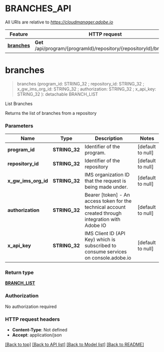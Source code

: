 # BRANCHES_API

All URIs are relative to *https://cloudmanager.adobe.io*

Feature | HTTP request | Description
------------- | ------------- | -------------
[**branches**](BRANCHES_API.md#branches) | **Get** /api/program/{programId}/repository/{repositoryId}/branches | List Branches


# **branches**
> branches (program_id: STRING_32 ; repository_id: STRING_32 ; x_gw_ims_org_id: STRING_32 ; authorization: STRING_32 ; x_api_key: STRING_32 ): detachable BRANCH_LIST
	

List Branches

Returns the list of branches from a repository


### Parameters

Name | Type | Description  | Notes
------------- | ------------- | ------------- | -------------
 **program_id** | **STRING_32**| Identifier of the program. | [default to null]
 **repository_id** | **STRING_32**| Identifier of the repository | [default to null]
 **x_gw_ims_org_id** | **STRING_32**| IMS organization ID that the request is being made under. | [default to null]
 **authorization** | **STRING_32**| Bearer [token] - An access token for the technical account created through integration with Adobe IO | [default to null]
 **x_api_key** | **STRING_32**| IMS Client ID (API Key) which is subscribed to consume services on console.adobe.io | [default to null]

### Return type

[**BRANCH_LIST**](branchList.md)

### Authorization

No authorization required

### HTTP request headers

 - **Content-Type**: Not defined
 - **Accept**: application/json

[[Back to top]](#) [[Back to API list]](../README.md#documentation-for-api-endpoints) [[Back to Model list]](../README.md#documentation-for-models) [[Back to README]](../README.md)

